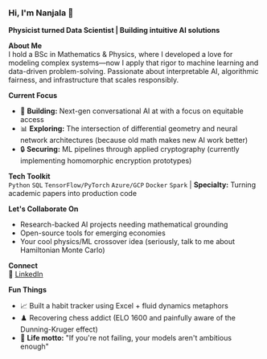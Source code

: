 ### Hi, I'm Nanjala 👋  
**Physicist turned Data Scientist | Building intuitive AI solutions**  

**About Me**  
I hold a BSc in Mathematics & Physics, where I developed a love for modeling complex systems—now I apply that rigor to machine learning and data-driven problem-solving. Passionate about interpretable AI, algorithmic fairness, and infrastructure that scales responsibly.

**Current Focus**  
- 🚀 **Building:** Next-gen conversational AI at with a focus on equitable access  
- 📊 **Exploring:** The intersection of differential geometry and neural network architectures (because old math makes new AI work better)  
- 🔒 **Securing:** ML pipelines through applied cryptography (currently implementing homomorphic encryption prototypes)  

**Tech Toolkit**  
`Python` `SQL` `TensorFlow/PyTorch` `Azure/GCP` `Docker` `Spark` | **Specialty:** Turning academic papers into production code  

**Let's Collaborate On**  
- Research-backed AI projects needing mathematical grounding  
- Open-source tools for emerging economies  
- Your cool physics/ML crossover idea (seriously, talk to me about Hamiltonian Monte Carlo)  

**Connect**  
🔗 [LinkedIn](https://www.linkedin.com/in/elizabeth-nanjala-w/) 

**Fun Things**  
- 📈 Built a habit tracker using Excel + fluid dynamics metaphors  
- ♟️ Recovering chess addict (ELO 1600 and painfully aware of the Dunning-Kruger effect)  
- 🌱 **Life motto:** "If you're not failing, your models aren't ambitious enough"
